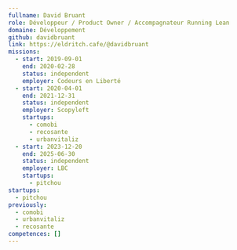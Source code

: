 ```yaml
---
fullname: David Bruant
role: Développeur / Product Owner / Accompagnateur Running Lean
domaine: Développement
github: davidbruant
link: https://eldritch.cafe/@davidbruant
missions:
  - start: 2019-09-01
    end: 2020-02-28
    status: independent
    employer: Codeurs en Liberté
  - start: 2020-04-01
    end: 2021-12-31
    status: independent
    employer: Scopyleft
    startups:
      - comobi
      - recosante
      - urbanvitaliz
  - start: 2023-12-20
    end: 2025-06-30
    status: independent
    employer: LBC
    startups:
      - pitchou
startups:
  - pitchou
previously:
  - comobi
  - urbanvitaliz
  - recosante
competences: []
---
```


